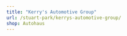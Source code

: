 ```yaml
---
title: "Kerry's Automotive Group"
url: /stuart-park/kerrys-automotive-group/
shop: Autohaus
---
```

